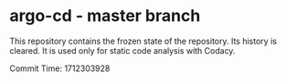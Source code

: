 # argo-cd - master branch

This repository contains the frozen state of the repository.
Its history is cleared. It is used only for static code
analysis with Codacy.

Commit Time: 1712303928